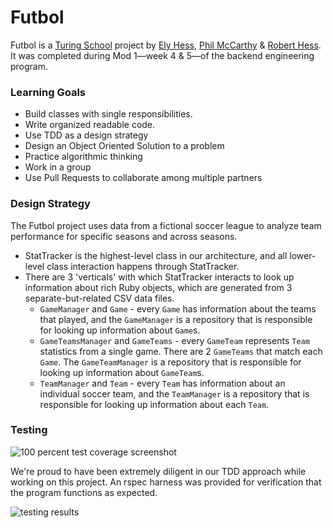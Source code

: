 # Futbol

Futbol is a [Turing School](https://turing.io/) project by [Ely Hess](https://github.com/elyhess), [Phil McCarthy](https://github.com/philmccarthy) & [Robert Hess](https://github.com/kaiheiongaku). It was completed during Mod 1—week 4 & 5—of the backend engineering program.

### Learning Goals
- Build classes with single responsibilities.
- Write organized readable code.
- Use TDD as a design strategy
- Design an Object Oriented Solution to a problem
- Practice algorithmic thinking
- Work in a group
- Use Pull Requests to collaborate among multiple partners

### Design Strategy
The Futbol project uses data from a fictional soccer league to analyze team performance for specific seasons and across seasons.

- StatTracker is the highest-level class in our architecture, and all lower-level class interaction happens through StatTracker.
- There are 3 'verticals' with which StatTracker interacts to look up information about rich Ruby objects, which are generated from 3 separate-but-related CSV data files.
  - `GameManager` and `Game` - every `Game` has information about the teams that played, and the `GameManager` is a repository that is responsible for looking up information about `Game`s.
  - `GameTeamsManager` and `GameTeams` - every `GameTeam` represents `Team` statistics from a single game. There are 2 `GameTeams` that match each `Game`. The `GameTeamManager` is a repository that is responsible for looking up information about `GameTeam`s.
  - `TeamManager` and `Team` - every `Team` has information about an individual soccer team, and the `TeamManager` is a repository that is responsible for looking up information about each `Team`.

### Testing
![100 percent test coverage screenshot](https://i.imgur.com/Dz3sQRm.png)

We're proud to have been extremely diligent in our TDD approach while working on this project. An rspec harness was provided for verification that the program functions as expected.

![testing results](https://i.imgur.com/2KBHCKG.png)
